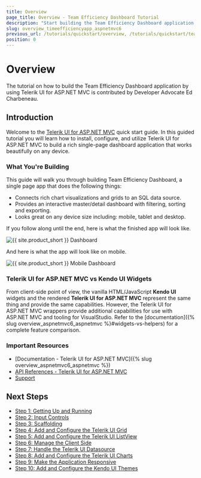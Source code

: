 ```yaml
---
title: Overview
page_title: Overview - Team Efficiency Dashboard Tutorial
description: "Start building the Team Efficiency Dashboard application by using Progress Telerik UI for ASP.NET MVC."
slug: overview_timeefficiencyapp_aspnetmvc6
previous_url: /tutorials/quickstart/overview, /tutorials/quickstart/team-efficiency, /tutorials/tutorial-aspnetmvc-quick-start/chapter0
position: 0
---
```


# Overview

The tutorial on how to build the Team Efficiency Dashboard application by using Telerik UI for ASP.NET MVC is contributed by Developer Advocate Ed Charbeneau.

## Introduction

Welcome to the [Telerik UI for ASP.NET MVC](https://www.telerik.com/aspnet-mvc) quick start guide. In this guided tutorial you will learn how to install, configure, and utilize Telerik UI for ASP.NET MVC to build a rich single-page dashboard application that works beautifully on any device.

### What You're Building

This guide will walk you through building Team Efficiency Dashboard, a single page app that does the following things:

- Connects rich chart visualizations and grids to an SQL data source.
- Provides an interactive master/detail dashboard with filtering, sorting and exporting.
- Looks great on any device size including: mobile, tablet and desktop.

If you follow along until the end, here is what the finished app will look like.

![{{ site.product_short }} Dashboard](images/chapter0/dashboard.jpg)

And here is what the app will look like on mobile.

![{{ site.product_short }} Mobile Dashboard](images/chapter0/mobile-dashboard.jpg)

### Telerik UI for ASP.NET MVC vs Kendo UI Widgets

From client-side point of view, the vanilla HTML/JavaScript **Kendo UI** widgets and the rendered **Telerik UI for ASP.NET MVC** represent the same thing and provide the same capabilities.
However, the Telerik UI for ASP.NET MVC wrappers provide additional capabilities for use with ASP.NET MVC and tooling for VisualStudio. Refer to the [documentation]({% slug overview_aspnetmvc6_aspnetmvc %}#widgets-vs-helpers) for a complete feature comparison.

### Important Resources

- [Documentation - Telerik UI for ASP.NET MVC]({% slug overview_aspnetmvc6_aspnetmvc %})
- [API References - Telerik UI for ASP.NET MVC](https://docs.telerik.com/aspnet-mvc/api/)
- [Support](https://www.telerik.com/account/support-tickets/my-support-tickets)

## Next Steps

* [Step 1: Getting Up and Running](https://www.telerik.com/aspnet-mvc/documentation/html-helpers/helper-basics/build-team-efficiency-dashboard/getting-up-and-running)
* [Step 2: Input Controls](https://www.telerik.com/aspnet-mvc/documentation/html-helpers/helper-basics/build-team-efficiency-dashboard/input-controls)
* [Step 3: Scaffolding](https://www.telerik.com/aspnet-mvc/documentation/html-helpers/helper-basics/build-team-efficiency-dashboard/scaffolding)
* [Step 4: Add and Configure the Telerik UI Grid](https://www.telerik.com/aspnet-mvc/documentation/html-helpers/helper-basics/build-team-efficiency-dashboard/telerikui-grid)
* [Step 5: Add and Configure the Telerik UI ListView](https://www.telerik.com/aspnet-mvc/documentation/html-helpers/helper-basics/build-team-efficiency-dashboard/telerikui-listview)
* [Step 6: Manage the Client Side](https://www.telerik.com/aspnet-mvc/documentation/html-helpers/helper-basics/build-team-efficiency-dashboard/client-side)
* [Step 7: Handle the Telerik UI Datasource](https://www.telerik.com/aspnet-mvc/documentation/html-helpers/helper-basics/build-team-efficiency-dashboard/telerikui-datasource)
* [Step 8: Add and Configure the Telerik UI Charts](https://www.telerik.com/aspnet-mvc/documentation/html-helpers/helper-basics/build-team-efficiency-dashboard/telerikui-charts)
* [Step 9: Make the Application Responsive](https://www.telerik.com/aspnet-mvc/documentation/html-helpers/helper-basics/build-team-efficiency-dashboard/go-responsive)
* [Step 10: Add and Configure the Kendo UI Themes](https://www.telerik.com/aspnet-mvc/documentation/html-helpers/helper-basics/build-team-efficiency-dashboard/kendoui-themes)